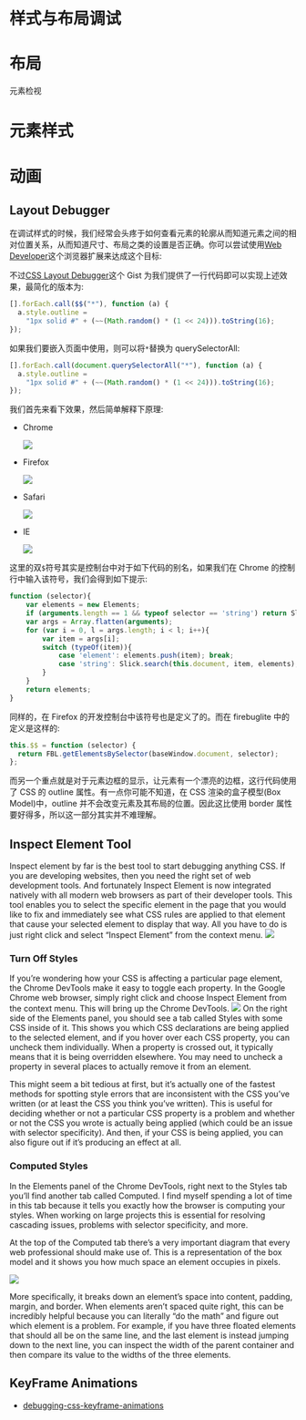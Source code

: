 # 样式与布局调试

# 布局

元素检视

# 元素样式

# 动画

## Layout Debugger

在调试样式的时候，我们经常会头疼于如何查看元素的轮廓从而知道元素之间的相对位置关系，从而知道尺寸、布局之类的设置是否正确。你可以尝试使用[Web Developer](http://chrispederick.com/work/web-developer/)这个浏览器扩展来达成这个目标:

不过[CSS Layout Debugger](https://gist.github.com/addyosmani/fd3999ea7fce242756b1)这个 Gist 为我们提供了一行代码即可以实现上述效果，最简化的版本为:

```js
[].forEach.call($$("*"), function (a) {
  a.style.outline =
    "1px solid #" + (~~(Math.random() * (1 << 24))).toString(16);
});
```

如果我们要嵌入页面中使用，则可以将`*`替换为 querySelectorAll:

```js
[].forEach.call(document.querySelectorAll("*"), function (a) {
  a.style.outline =
    "1px solid #" + (~~(Math.random() * (1 << 24))).toString(16);
});
```

我们首先来看下效果，然后简单解释下原理:

- Chrome

  ![](https://camo.githubusercontent.com/3939544847b3faad2911272b40c648fec0d19c94/687474703a2f2f692e696d6775722e636f6d2f387735793271312e706e67)

- Firefox

  ![](https://camo.githubusercontent.com/df926e895f7ac978b55fc7a967bd346a828a1bdf/687474703a2f2f692e696d6775722e636f6d2f3371674f41584a2e706e67)

- Safari

  ![](https://camo.githubusercontent.com/ca892afe669ac25d4409e7c650dd9c16bf9b05b5/687474703a2f2f692e696d6775722e636f6d2f4865555a4532562e706e67)

- IE

  ![](https://camo.githubusercontent.com/fa47f707b589c727c8550228751da366c81e6e44/687474703a2f2f692e696d6775722e636f6d2f6a344133654e712e706e67)

这里的双`$`符号其实是控制台中对于如下代码的别名，如果我们在 Chrome 的控制行中输入该符号，我们会得到如下提示:

```js
function (selector){
	var elements = new Elements;
	if (arguments.length == 1 && typeof selector == 'string') return Slick.search(this.document, selector, elements);
	var args = Array.flatten(arguments);
	for (var i = 0, l = args.length; i < l; i++){
		var item = args[i];
		switch (typeOf(item)){
			case 'element': elements.push(item); break;
			case 'string': Slick.search(this.document, item, elements);
		}
	}
	return elements;
}
```

同样的，在 Firefox 的开发控制台中该符号也是定义了的。而在 firebuglite 中的定义是这样的:

```js
this.$$ = function (selector) {
  return FBL.getElementsBySelector(baseWindow.document, selector);
};
```

而另一个重点就是对于元素边框的显示，让元素有一个漂亮的边框，这行代码使用了 CSS 的 outline 属性。有一点你可能不知道，在 CSS 渲染的盒子模型(Box Model)中，outline 并不会改变元素及其布局的位置。因此这比使用 border 属性要好得多，所以这一部分其实并不难理解。

## Inspect Element Tool

Inspect element by far is the best tool to start debugging anything CSS. If you are developing websites, then you need the right set of web development tools. And fortunately Inspect Element is now integrated natively with all modern web browsers as part of their developer tools. This tool enables you to select the specific element in the page that you would like to fix and immediately see what CSS rules are applied to that element that cause your selected element to display that way. All you have to do is just right click and select “Inspect Element” from the context menu.
![](http://bigemployee.com/wp-content/uploads/2012/08/inspector_firefox.jpg)

### Turn Off Styles

If you’re wondering how your CSS is affecting a particular page element, the Chrome DevTools make it easy to toggle each property. In the Google Chrome web browser, simply right click and choose Inspect Element from the context menu. This will bring up the Chrome DevTools.
![](http://blog.teamtreehouse.com/wp-content/uploads/2014/05/chrome-styles.png)
On the right side of the Elements panel, you should see a tab called Styles with some CSS inside of it. This shows you which CSS declarations are being applied to the selected element, and if you hover over each CSS property, you can uncheck them individually. When a property is crossed out, it typically means that it is being overridden elsewhere. You may need to uncheck a property in several places to actually remove it from an element.

This might seem a bit tedious at first, but it’s actually one of the fastest methods for spotting style errors that are inconsistent with the CSS you’ve written (or at least the CSS you think you’ve written). This is useful for deciding whether or not a particular CSS property is a problem and whether or not the CSS you wrote is actually being applied (which could be an issue with selector specificity). And then, if your CSS is being applied, you can also figure out if it’s producing an effect at all.

### Computed Styles

In the Elements panel of the Chrome DevTools, right next to the Styles tab you’ll find another tab called Computed. I find myself spending a lot of time in this tab because it tells you exactly how the browser is computing your styles. When working on large projects this is essential for resolving cascading issues, problems with selector specificity, and more.

At the top of the Computed tab there’s a very important diagram that every web professional should make use of. This is a representation of the box model and it shows you how much space an element occupies in pixels.

![](http://blog.teamtreehouse.com/wp-content/uploads/2014/05/chrome-computed.png)

More specifically, it breaks down an element’s space into content, padding, margin, and border. When elements aren’t spaced quite right, this can be incredibly helpful because you can literally “do the math” and figure out which element is a problem. For example, if you have three floated elements that should all be on the same line, and the last element is instead jumping down to the next line, you can inspect the width of the parent container and then compare its value to the widths of the three elements.

## KeyFrame Animations

- [debugging-css-keyframe-animations](https://css-tricks.com/debugging-css-keyframe-animations/)
